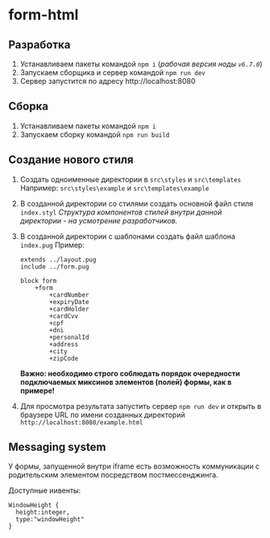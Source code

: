 # form-html

## Разработка

1. Устанавливаем пакеты командой `npm i` (_рабочая версия ноды `v6.7.0`_)
2. Запускаем сборщика и сервер командой `npm run dev`
3. Сервер запустится по адресу http://localhost:8080

## Сборка
1. Устанавливаем пакеты командой `npm i`
2. Запускаем сборку командой `npm run build`

## Создание нового стиля

1. Создать одноименные директории в `src\styles` и `src\templates`
    Например: `src\styles\example` и `src\templates\example`
2. В созданной директории со стилями создать основной файл стиля `index.styl`
    _Структура компонентов стилей внутри данной директории - на усмотрение разработчиков._
3. В созданной директории с шаблонами создать файл шаблона `index.pug`
    Пример:
    
    ```
    extends ../layout.pug
    include ../form.pug
    
    block form
        +form
            +cardNumber
            +expiryDate
            +cardHolder
            +cardCvv
            +cpf
            +dni
            +personalId
            +address
            +city
            +zipCode

    ```
    
    **Важно: необходимо строго соблюдать порядок очередности подключаемых миксинов элементов (полей) формы, как в примере!**
4. Для просмотра результата запустить сервер `npm run dev` и открыть в браузере URL по имени созданных директорий `http://localhost:8080/example.html`

## Messaging system

У формы, запущенной внутри iframe есть возможность коммуникации с родительским элементом посредством постмессенджинга.

Доступные иивенты:

```
WindowHeight {
  height:integer,
  type:"windowHeight"
}
```
